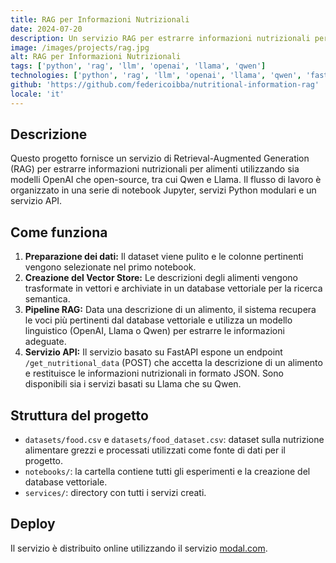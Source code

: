 ```yaml
---
title: RAG per Informazioni Nutrizionali
date: 2024-07-20
description: Un servizio RAG per estrarre informazioni nutrizionali per alimenti utilizzando sia modelli OpenAI che open-source.
image: /images/projects/rag.jpg
alt: RAG per Informazioni Nutrizionali
tags: ['python', 'rag', 'llm', 'openai', 'llama', 'qwen']
technologies: ['python', 'rag', 'llm', 'openai', 'llama', 'qwen', 'fastapi', 'modal']
github: 'https://github.com/federicoibba/nutritional-information-rag'
locale: 'it'
---
```


## Descrizione

Questo progetto fornisce un servizio di Retrieval-Augmented Generation (RAG) per estrarre informazioni nutrizionali per alimenti utilizzando sia modelli OpenAI che open-source, tra cui Qwen e Llama. Il flusso di lavoro è organizzato in una serie di notebook Jupyter, servizi Python modulari e un servizio API.

## Come funziona

1.  **Preparazione dei dati:** Il dataset viene pulito e le colonne pertinenti vengono selezionate nel primo notebook.
2.  **Creazione del Vector Store:** Le descrizioni degli alimenti vengono trasformate in vettori e archiviate in un database vettoriale per la ricerca semantica.
3.  **Pipeline RAG:** Data una descrizione di un alimento, il sistema recupera le voci più pertinenti dal database vettoriale e utilizza un modello linguistico (OpenAI, Llama o Qwen) per estrarre le informazioni adeguate.
4.  **Servizio API:** Il servizio basato su FastAPI espone un endpoint `/get_nutritional_data` (POST) che accetta la descrizione di un alimento e restituisce le informazioni nutrizionali in formato JSON. Sono disponibili sia i servizi basati su Llama che su Qwen.

## Struttura del progetto

*   `datasets/food.csv` e `datasets/food_dataset.csv`: dataset sulla nutrizione alimentare grezzi e processati utilizzati come fonte di dati per il progetto.
*   `notebooks/`: la cartella contiene tutti gli esperimenti e la creazione del database vettoriale.
*   `services/`: directory con tutti i servizi creati.

## Deploy

Il servizio è distribuito online utilizzando il servizio [modal.com](https://modal.com).